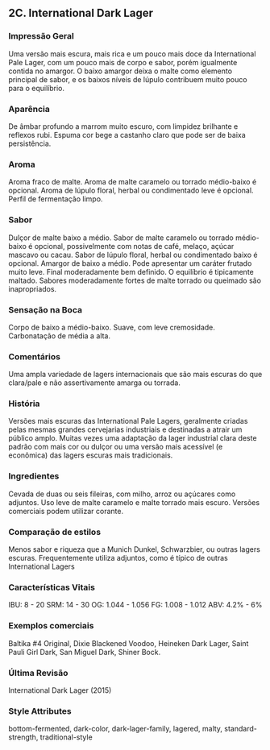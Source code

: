 ## 2C. International Dark Lager

### Impressão Geral

Uma versão mais escura, mais rica e um pouco mais doce da International Pale Lager, com um pouco mais de corpo e sabor, porém igualmente contida no amargor. O baixo amargor deixa o malte como elemento principal de sabor, e os baixos níveis de lúpulo contribuem muito pouco para o equilíbrio.

### Aparência

De âmbar profundo a marrom muito escuro, com limpidez brilhante e reflexos rubi. Espuma cor bege a castanho claro que pode ser de baixa persistência.

### Aroma

Aroma fraco de malte. Aroma de malte caramelo ou torrado médio-baixo é opcional. Aroma de lúpulo floral, herbal ou condimentado leve é opcional. Perfil de fermentação limpo.

### Sabor

Dulçor de malte baixo a médio. Sabor de malte caramelo ou torrado médio-baixo é opcional, possivelmente com notas de café, melaço, açúcar mascavo ou cacau. Sabor de lúpulo floral, herbal ou condimentado baixo é opcional. Amargor de baixo a médio. Pode apresentar um caráter frutado muito leve. Final moderadamente bem definido. O equilíbrio é tipicamente maltado. Sabores moderadamente fortes de malte torrado ou queimado são inapropriados.

### Sensação na Boca

Corpo de baixo a médio-baixo. Suave, com leve cremosidade. Carbonatação de média a alta.

### Comentários

Uma ampla variedade de lagers internacionais que são mais escuras do que clara/pale e não assertivamente amarga ou torrada.

### História

Versões mais escuras das International Pale Lagers, geralmente criadas pelas mesmas grandes cervejarias industriais e destinadas a atrair um público amplo. Muitas vezes uma adaptação da lager industrial clara deste padrão com mais cor ou dulçor ou uma versão mais acessível (e econômica) das lagers escuras mais tradicionais.

### Ingredientes

Cevada de duas ou seis fileiras, com milho, arroz ou açúcares como adjuntos. Uso leve de malte caramelo e malte torrado mais escuro. Versões comerciais podem utilizar corante.

### Comparação de estilos

Menos sabor e riqueza que a Munich Dunkel, Schwarzbier, ou outras lagers escuras. Frequentemente utiliza adjuntos, como é típico de outras International Lagers

### Características Vitais

IBU: 8 - 20
SRM: 14 - 30
OG: 1.044 - 1.056
FG: 1.008 - 1.012
ABV: 4.2% - 6%

### Exemplos comerciais

Baltika #4 Original, Dixie Blackened Voodoo, Heineken Dark Lager, Saint Pauli Girl Dark, San Miguel Dark, Shiner Bock.

### Última Revisão

International Dark Lager (2015)

### Style Attributes

bottom-fermented, dark-color, dark-lager-family, lagered, malty, standard-strength, traditional-style

